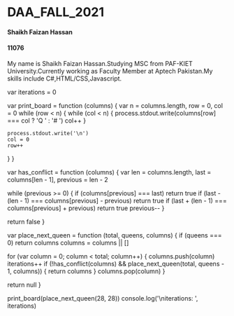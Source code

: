 # DAA_FALL_2021


#### Shaikh Faizan Hassan
#### 11076

My name is Shaikh Faizan Hassan.Studying MSC from PAF-KIET University.Currently working as Faculty Member at Aptech Pakistan.My skills include C#,HTML/CSS,Javascript.

var iterations = 0

var print_board = function (columns) {
  var n = columns.length, row = 0, col = 0
  while (row < n) {
    while (col < n) {
      process.stdout.write(columns[row] === col ? 'Q ' : '# ')
      col++
    }

    process.stdout.write('\n')
    col = 0
    row++
  }
}

var has_conflict = function (columns) {
  var len = columns.length, last = columns[len - 1], previous = len - 2

  while (previous >= 0) {
    if (columns[previous] === last) return true
    if (last - (len - 1) === columns[previous] - previous) return true
    if (last + (len - 1) === columns[previous] + previous) return true
    previous--
  }

  return false
}

var place_next_queen = function (total, queens, columns) {
  if (queens === 0) return columns
  columns = columns || []

  for (var column = 0; column < total; column++) {
    columns.push(column)
    iterations++
    if (!has_conflict(columns) &&
        place_next_queen(total, queens - 1, columns)) {
      return columns
    }
    columns.pop(column)
  }

  return null
}

print_board(place_next_queen(28, 28))
console.log('\niterations: ', iterations)
